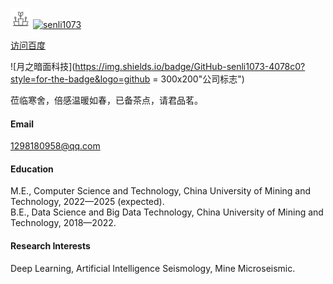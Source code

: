 


[![我的后花园](static/assets/img/32.png)](https://github.com/senli1073)
[![senli1073](https://img.shields.io/badge/senli1073-github-blue?logo=github)](https://github.com/senli1073)


[访问百度](https://www.baidu.com "百度首页")

![月之暗面科技](https://img.shields.io/badge/GitHub-senli1073-4078c0?style=for-the-badge&logo=github = 300x200"公司标志")

莅临寒舍，倍感温暖如春，已备茶点，请君品茗。


#### Email
1298180958@qq.com

#### Education
M.E., Computer Science and Technology, China University of Mining and Technology, 2022—2025 (expected).\
B.E., Data Science and Big Data Technology, China University of Mining and Technology, 2018—2022.

#### Research Interests
Deep Learning, Artificial Intelligence Seismology, Mine Microseismic.

